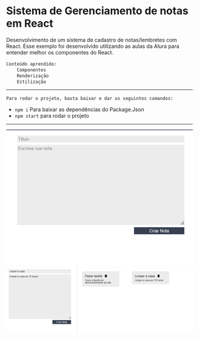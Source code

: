 # Sistema de Gerenciamento de notas em React

Desenvolvimento de um sistema de cadastro de notas/lembretes com React. Esse exemplo foi desenvolvido utilizando as aulas da Alura para entender melhor os componentes do React.


    Conteúdo aprendido:
        Componentes
        Renderização 
        Estilização
    
---
    Para rodar o projeto, basta baixar e dar os seguintes comandos:

* `npm i` Para baixar as dependências do Package.Json 
* `npm start` para rodar o projeto


-----------------------------------
![img](./recursos/imgs/img1.png)
![img](./recursos/imgs/img2.png)
